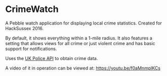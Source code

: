 # CrimeWatch

A Pebble watch application for displaying local crime statistics. Created for HackSussex 2016. 

By default, it shows everything within a 1-mile radius.
It also features a setting that allows views for all crime or just violent crime and has basic support for notifications.

Uses the [UK Police API](data.police.uk) to obtain crime data.

A video of it in operation can be viewed at: https://youtu.be/f0aMnmplKCs
